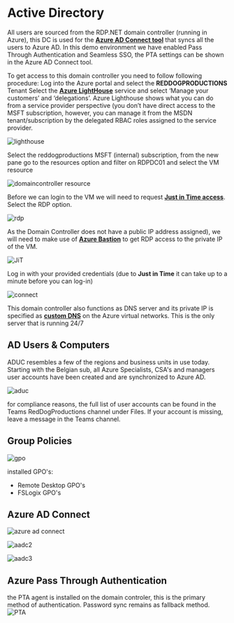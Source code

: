 # Active Directory

All users are sourced from the RDP.NET domain controller (running in Azure), this DC is used for the [**Azure AD Connect tool**](https://docs.microsoft.com/en-us/azure/active-directory/hybrid/how-to-connect-adconnectivitytools) that syncs all the users to Azure AD.
In this demo environment we have enabled Pass Through Authentication and Seamless SSO, the PTA settings can be shown in the Azure AD Connect tool.

To get access to this domain controller you need to follow following procedure:
Log into the Azure portal and select the **REDDOGPRODUCTIONS** Tenant
Select the [**Azure LightHouse**](https://docs.microsoft.com/en-us/azure/lighthouse/overview) service and select ‘Manage your customers’ and ‘delegations’.
Azure Lighthouse shows what you can do from a service provider perspective (you don’t have direct access to the MSFT subscription, however, you can manage it from the MSDN tenant/subscription by the delegated RBAC roles assigned to the service provider.

![lighthouse](https://chlams.blob.core.windows.net/public/reddogproductions/pics/ad/1lighthouse_delegation.png)

Select the reddogproductions MSFT (internal) subscription, from the new pane go to the resources option and filter on RDPDC01 and select the VM resource

![domaincontroller resource](https://chlams.blob.core.windows.net/public/reddogproductions/pics/ad/2lighthouse_resources.png)

Before we can login to the VM we will need to request [**Just in Time access**](https://docs.microsoft.com/en-us/azure/security-center/security-center-just-in-time?tabs=jit-config-asc%2Cjit-request-asc). Select the RDP option.

![rdp](https://chlams.blob.core.windows.net/public/reddogproductions/pics/ad/3JustInTimeAccess.png)

As the Domain Controller does not have a public IP address assigned), we will need to make use of [**Azure Bastion**](https://docs.microsoft.com/en-us/azure/bastion/bastion-overview) to get RDP access to the private IP of the VM.

![JiT](https://chlams.blob.core.windows.net/public/reddogproductions/pics/ad/4connectrdp.png)

Log in with your provided credentials (due to **Just in Time** it can take up to a minute before you can log-in)

![connect](https://chlams.blob.core.windows.net/public/reddogproductions/pics/ad/5Bastion.png)

This domain controller also functions as DNS server and its private IP is specified as **[custom DNS](https://docs.microsoft.com/en-us/azure/dns/dns-custom-domain)** on the Azure virtual networks. This is the only server that is running 24/7

## AD Users & Computers

ADUC resembles a few of the regions and business units in use today. Starting with the Belgian sub, all Azure Specialists, CSA's and managers user accounts have been created and are synchronized to Azure AD.

![aduc](https://chlams.blob.core.windows.net/public/reddogproductions/pics/ad/aduc.png)

for compliance reasons, the full list of user accounts can be found in the Teams RedDogProductions channel under Files.
If your account is missing, leave a message in the Teams channel.

## Group Policies

![gpo](https://chlams.blob.core.windows.net/public/reddogproductions/pics/ad/GPO.png)

installed GPO's:

- Remote Desktop GPO's
- FSLogix GPO's

## Azure AD Connect

![azure ad connect](https://chlams.blob.core.windows.net/public/reddogproductions/pics/ad/aadc1.png)

![aadc2](https://chlams.blob.core.windows.net/public/reddogproductions/pics/ad/aadc2.png)

![aadc3](https://chlams.blob.core.windows.net/public/reddogproductions/pics/ad/aadc3.png)

## Azure Pass Through Authentication

the PTA agent is installed on the domain controler, this is the primary method of authentication. Password sync remains as fallback method.
![PTA]()
